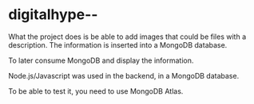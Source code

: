 # digitalhype--
What the project does is be able to add images that could be files with a description. The information is inserted into a MongoDB database.

To later consume MongoDB and display the information.

Node.js/Javascript was used in the backend, in a MongoDB database.

To be able to test it, you need to use MongoDB Atlas.
